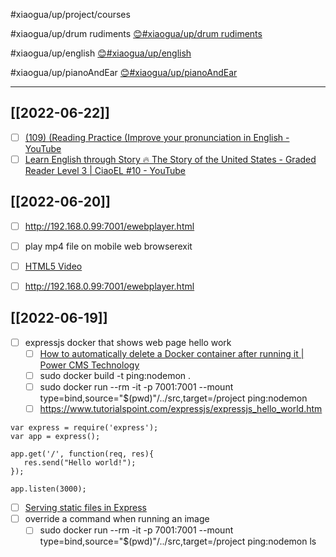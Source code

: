 #xiaogua/up/project/courses

#xiaogua/up/drum rudiments
[😊#xiaogua/up/drum rudiments](https://47.111.95.20:6001/user/17/md?prefill=%23xiaogua%2Fup%2Fdrum%20rudiments)

#xiaogua/up/english
[😊#xiaogua/up/english](https://47.111.95.20:6001/user/17/md?prefill=%23xiaogua%2Fup%2Fenglish)

#xiaogua/up/pianoAndEar
[😊#xiaogua/up/pianoAndEar](https://47.111.95.20:6001/user/17/md?prefill=%23xiaogua%2Fup%2FpianoAndEar)

----------------------------------


## [[2022-06-22]]
- [ ] [(109) (Reading Practice (Improve your pronunciation in English - YouTube](https://www.youtube.com/watch?v=E0APXrppsP4)
- [ ] [Learn English through Story 🔥 The Story of the United States - Graded Reader Level 3 | CiaoEL #10 - YouTube](https://www.youtube.com/watch?v=Y1SDLJLN9DY)

## [[2022-06-20]]
- [ ] http://192.168.0.99:7001/ewebplayer.html
- [ ] play mp4 file on mobile web browserexit
- [ ] [HTML5 Video](https://www.w3.org/2010/05/video/mediaevents.html)
- [ ] http://192.168.0.99:7001/ewebplayer.html


## [[2022-06-19]]
- [ ] expressjs docker that shows web page hello work
	- [ ] [How to automatically delete a Docker container after running it | Power CMS Technology](https://www.powercms.in/article/how-automatically-delete-docker-container-after-running-it)	
	- [ ] sudo docker build -t ping:nodemon .
	- [ ] sudo docker run --rm -it -p 7001:7001 --mount type=bind,source="$(pwd)"/../src,target=/project ping:nodemon
	- [ ] https://www.tutorialspoint.com/expressjs/expressjs_hello_world.htm

```
var express = require('express');
var app = express();

app.get('/', function(req, res){
   res.send("Hello world!");
});

app.listen(3000);
```

- [ ] [Serving static files in Express](https://expressjs.com/en/starter/static-files.html)
- [ ] override a command when running an image
	- [ ] sudo docker run --rm -it -p 7001:7001 --mount type=bind,source="$(pwd)"/../src,target=/project ping:nodemon ls